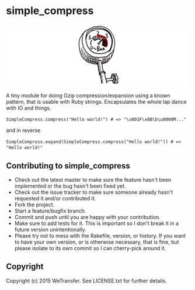 # simple_compress

![Compression](images/baro.png)

A tiny module for doing Gzip compression/expansion using a known pattern, that is usable with
Ruby strings. Encapsulates the whole lap dance with IO and things.

    SimpleCompress.compress("Hello world!") # => "\u001F\x8B\b\u0000M..."

and in reverse

    SimpleCompress.expand(SimpleCompress.compress("Hello world!")) # => "Hello world!"

## Contributing to simple_compress
 
* Check out the latest master to make sure the feature hasn't been implemented or the bug hasn't been fixed yet.
* Check out the issue tracker to make sure someone already hasn't requested it and/or contributed it.
* Fork the project.
* Start a feature/bugfix branch.
* Commit and push until you are happy with your contribution.
* Make sure to add tests for it. This is important so I don't break it in a future version unintentionally.
* Please try not to mess with the Rakefile, version, or history. If you want to have your own version, or is otherwise necessary, that is fine, but please isolate to its own commit so I can cherry-pick around it.

## Copyright

Copyright (c) 2015 WeTransfer. See LICENSE.txt for further details.

